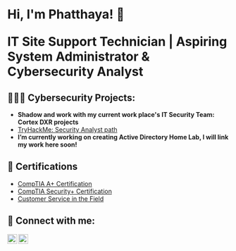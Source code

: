 <h1>Hi, I'm Phatthaya! 👋
  
IT Site Support Technician | Aspiring System Administrator & Cybersecurity Analyst

<h2>👩🏻‍💻 Cybersecurity Projects:</h2>

- <b>Shadow and work with my current work place's IT Security Team: Cortex DXR projects</b>
- [TryHackMe: Security Analyst path](https://tryhackme.com/r/p/PSaohin)
- <b>I’m currently working on creating Active Directory Home Lab, I will link my work here soon!</b>


<h2>📄 Certifications</h2>

- [CompTIA A+ Certification](https://www.credly.com/badges/1ad9ad0a-f9e5-4979-bfce-56c7842c1eb8/linked_in_profile)
- [CompTIA Security+ Certification](https://www.credly.com/badges/cdd5eebb-a02b-4dff-a50c-01ccbdb4766b/linked_in_profile)
- [Customer Service in the Field](https://www.linkedin.com/in/phatthaya-saohin/details/certifications/1704334502237/single-media-viewer/?profileId=ACoAACrIy5MBeVfOkacdgRWwSaSDQ3ixI0KSl08)


<h2> 🤳 Connect with me:</h2>

[<img align="left" alt="JoshMadakor | LinkedIn" width="22px" src="https://cdn.jsdelivr.net/npm/simple-icons@v3/icons/linkedin.svg" />](https://www.linkedin.com/in/phatthaya-saohin/)
[<img align="left" alt="JoshMadakor | Twitter" width="22px" src="https://cdn.jsdelivr.net/npm/simple-icons@v3/icons/twitter.svg" />](https://x.com/SaohinPattaya)

<!--
**joshmadakor1/joshmadakor1** is a ✨ _special_ ✨ repository because its `README.md` (this file) appears on your GitHub profile.


- 🔭 I’m currently working on ...
- 🌱 I’m currently learning ...
- 👯 I’m looking to collaborate on ...
- 🤔 I’m looking for help with ...
- 💬 Ask me about ...
- 📫 How to reach me: ...
- 😄 Pronouns: Pat-ta-ya
- ⚡ Fun fact: ...
-->
